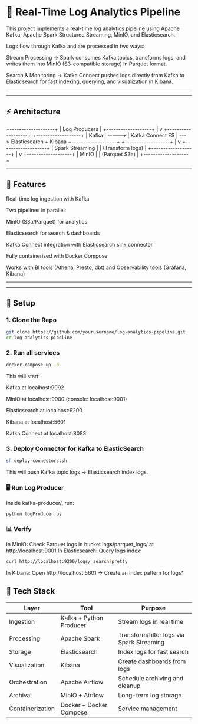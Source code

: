 # 🧠 Real-Time Log Analytics Pipeline

This project implements a real-time log analytics pipeline using Apache Kafka, Apache Spark Structured Streaming, MinIO, and Elasticsearch.

Logs flow through Kafka and are processed in two ways:

Stream Processing → Spark consumes Kafka topics, transforms logs, and writes them into MinIO (S3-compatible storage) in Parquet format.

Search & Monitoring → Kafka Connect pushes logs directly from Kafka to Elasticsearch for fast indexing, querying, and visualization in Kibana.

---




---
## ⚡ Architecture

+-------------------+
|   Log Producers   |
+-------------------+
          |
          v
+-------------------+         +-------------------+
|      Kafka        | ----->  | Kafka Connect ES  | ---> Elasticsearch + Kibana
+-------------------+         +-------------------+
          |
          v
+-------------------+
| Spark Streaming   |
| (Transform logs)  |
+-------------------+
          |
          v
+-------------------+
|      MinIO        |
|   (Parquet S3a)   |
+-------------------+



---







## 🚀 Features

Real-time log ingestion with Kafka

Two pipelines in parallel:

MinIO (S3a/Parquet) for analytics

Elasticsearch for search & dashboards

Kafka Connect integration with Elasticsearch sink connector

Fully containerized with Docker Compose

Works with BI tools (Athena, Presto, dbt) and Observability tools (Grafana, Kibana)



---
---

## 🚀 Setup

### 1. Clone the Repo
```bash
git clone https://github.com/yourusername/log-analytics-pipeline.git
cd log-analytics-pipeline
```

### 2. Run all services
```bash
docker-compose up -d
```
This will start:

Kafka at localhost:9092

MinIO at localhost:9000 (console: localhost:9001)

Elasticsearch at localhost:9200

Kibana at localhost:5601

Kafka Connect at localhost:8083



### 3. Deploy Connector for Kafka to ElasticSearch
```bash
sh deploy-connectors.sh
```
This will push Kafka topic logs → Elasticsearch index logs.

### 🖥️ Run Log Producer

Inside kafka-producer/, run:
```bash
python logProducer.py
```

### 📊 Verify

In MinIO: Check Parquet logs in bucket logs/parquet_logs/ at http://localhost:9001
In Elasticsearch: Query logs index:
```bash
curl http://localhost:9200/logs/_search?pretty
```
In Kibana: Open http://localhost:5601
 → Create an index pattern for logs*


## 🔧 Tech Stack

| Layer            | Tool                  | Purpose                               |
|------------------|------------------------|----------------------------------------|
| Ingestion        | Kafka + Python Producer| Stream logs in real time               |
| Processing       | Apache Spark           | Transform/filter logs via Spark Streaming |
| Storage          | Elasticsearch          | Index logs for fast search             |
| Visualization    | Kibana                 | Create dashboards from logs            |
| Orchestration    | Apache Airflow         | Schedule archiving and cleanup         |
| Archival | MinIO + Airflow      | Long-term log storage                  |
| Containerization | Docker + Docker Compose| Service management                     |

